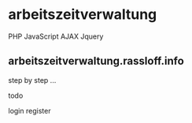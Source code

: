 # arbeitszeitverwaltung
PHP JavaScript AJAX Jquery

## arbeitszeitverwaltung.rassloff.info

step by step ...

todo

login register


